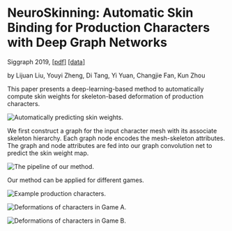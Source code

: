 # NeuroSkinning: Automatic Skin Binding for Production Characters with Deep Graph Networks

Siggraph 2019,  [[pdf]](https://nos.netease.com/mg-file/mg/neteasegamecampus/art_works/20190624/201906242016238583.pdf) [[data]](http://fuxi.163.com/en/thesis/NeuroSkinning.html)

by Lijuan Liu, Youyi Zheng, Di Tang, Yi Yuan, Changjie Fan, Kun Zhou

This paper presents a deep-learning-based method to automatically compute skin weights for skeleton-based deformation of production characters.

![Automatically predicting skin weights.](https://github.com/yiyuan1991/NeuroSkinning/blob/master/imgs/skin.jpg)

We first construct a graph for the input character mesh with its associate skeleton hierarchy. Each graph node encodes the mesh-skeleton attributes. The graph and node attributes are fed into our graph convolution net to predict the skin weight map.

![The pipeline of our method.](https://github.com/yiyuan1991/NeuroSkinning/blob/master/imgs/pipeline.jpg)

Our method can be applied for different games.

![Example production characters.](https://github.com/yiyuan1991/NeuroSkinning/blob/master/imgs/examples.jpg)

![Deformations of characters in Game A.](https://github.com/yiyuan1991/NeuroSkinning/blob/master/imgs/gameA.jpg)

![Deformations of characters in Game B.](https://github.com/yiyuan1991/NeuroSkinning/blob/master/imgs/gameB.jpg)
